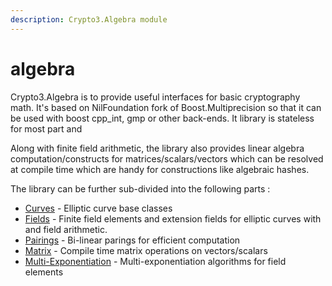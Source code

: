 ```yaml
---
description: Crypto3.Algebra module
---
```


# algebra

Crypto3.Algebra is to provide useful interfaces for basic cryptography math. It's based on NilFoundation fork of Boost.Multiprecision so that it can be used with boost cpp\_int, gmp or other back-ends. It library is stateless for most part and&#x20;

Along with finite field arithmetic, the library also provides linear algebra computation/constructs for matrices/scalars/vectors which can be resolved at compile time which are handy for constructions like algebraic hashes.

The library can be further sub-divided into the following parts :&#x20;

* [Curves](manual/curves.md) - Elliptic curve base classes
* [Fields](implementation/field.md) -  Finite field elements and extension fields for elliptic curves with and field arithmetic.
* [Pairings](manual/pairings.md) - Bi-linear parings for efficient computation
* [Matrix](manual/matrix.md) - Compile time matrix operations on vectors/scalars
* [Multi-Exponentiation](manual/multi-exponentiation.md) - Multi-exponentiation algorithms for field elements





##



